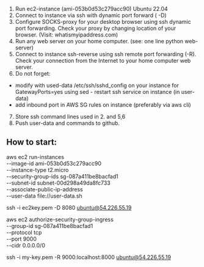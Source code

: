 1. Run ec2-instance (ami-053b0d53c279acc90) Ubuntu 22.04
2. Connect to instance via ssh with dynamic port forward ( -D)
3. Configure SOCKS-proxy for your desktop browser using ssh dynamic port forwarding. Check your
   proxy by changing location of your browser. (Visit: whatismyipaddress.com)
4. Run any web server on your home computer. (see: one line python web-server)
5. Connect to instance ssh-reverse using ssh remote port forwarding (-R). Check your connection from
   the Internet to your home computer web server.
6. Do not forget:
- modify with used-data /etc/ssh/sshd_config on your instance for GatewayPorts=yes using sed - restart ssh service on instance (in user-data)
- add inbound port in AWS SG rules on instance (preferably via aws cli)
7. Store ssh command lines used in 2. and 5,6
8. Push user-data and commands to github.
## How to start: 
aws ec2 run-instances \
--image-id ami-053b0d53c279acc90 \
--instance-type t2.micro \
--security-group-ids sg-087a411be8bacfad1\
--subnet-id subnet-00d298a49da8fc733 \
--associate-public-ip-address \
--user-data file://user-data.sh

ssh -i ec2key.pem -D 8080 ubuntu@54.226.55.19

aws ec2 authorize-security-group-ingress \
--group-id sg-087a411be8bacfad1 \
--protocol tcp \
--port 9000 \
--cidr 0.0.0.0/0

ssh -i my-key.pem -R 9000:localhost:8000 ubuntu@54.226.55.19